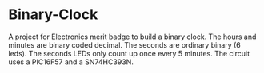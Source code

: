# Binary-Clock
A project for Electronics merit badge to build a binary clock.  The hours and minutes are binary coded decimal.  The seconds are ordinary binary (6 leds).  The seconds LEDs only count up once every 5 minutes.
The circuit uses a PIC16F57 and a SN74HC393N.
